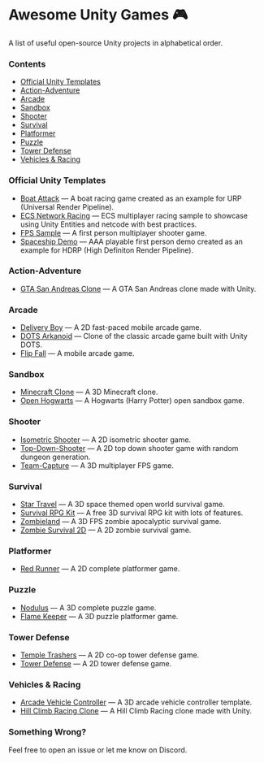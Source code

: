 # Awesome Unity Games 🎮
A list of useful open-source Unity projects in alphabetical order.

### Contents

- [Official Unity Templates](#official-unity-templates)
- [Action-Adventure](#action-adventure)
- [Arcade](#arcade)
- [Sandbox](#sandbox)
- [Shooter](#shooter)
- [Survival](#survival)
- [Platformer](#platformer)
- [Puzzle](#puzzle)
- [Tower Defense](#tower-defense)
- [Vehicles & Racing](#vehicles--racing)

### Official Unity Templates
- [Boat Attack](https://github.com/Unity-Technologies/BoatAttack) — A boat racing game created as an example for URP (Universal Render Pipeline).
- [ECS Network Racing](https://github.com/Unity-Technologies/ECS-Network-Racing-Sample) — ECS multiplayer racing sample to showcase using Unity Entities and netcode with best practices.
- [FPS Sample](https://github.com/Unity-Technologies/FPSSample) — A first person multiplayer shooter game.
- [Spaceship Demo](https://github.com/Unity-Technologies/SpaceshipDemo) — AAA playable first person demo created as an example for HDRP (High Definiton Render Pipeline).

### Action-Adventure
- [GTA San Andreas Clone](https://github.com/GTA-ASM/SanAndreasUnity) — A GTA San Andreas clone made with Unity.

### Arcade
- [Delivery Boy](https://github.com/phamson02/DeliveryBoy-UnityGame) — A 2D fast-paced mobile arcade game.
- [DOTS Arkanoid](https://github.com/EugenyN/DOTS-Arkanoid) — Clone of the classic arcade game built with Unity DOTS.
- [Flip Fall](https://github.com/flo-wolf/Flip-Fall) — A mobile arcade game.

### Sandbox
- [Minecraft Clone](https://github.com/stalomeow/MinecraftClone-Unity) — A 3D Minecraft clone.
- [Open Hogwarts](https://github.com/OpenHogwarts/hogwarts) — A Hogwarts (Harry Potter) open sandbox game.

### Shooter
- [Isometric Shooter](https://github.com/tadadosii/2DTopDownIsometricShooterStudy) — A 2D isometric shooter game.
- [Top-Down-Shooter](https://github.com/tarush-r/Top-Down-Shooter-Game) — A 2D top down shooter game with random dungeon generation.
- [Team-Capture](https://github.com/Voltstro-Studios/Team-Capture) — A 3D multiplayer FPS game.

### Survival
- [Star Travel](https://github.com/Victormaa/Star-Travel) — A 3D space themed open world survival game.
- [Survival RPG Kit](https://github.com/leandrovieiraa/FreeSurvivalRPGKit) — A free 3D survival RPG kit with lots of features.
- [Zombieland](https://github.com/ramirak/Zombieland-FPS-survival-game-with-Unity) — A 3D FPS zombie apocalyptic survival game.
- [Zombie Survival 2D](https://github.com/mapisarek/Survival_Zombie_2D) — A 2D zombie survival game.

### Platformer
- [Red Runner](https://github.com/BayatGames/RedRunner) — A 2D complete platformer game.

### Puzzle
- [Nodulus](https://github.com/Hyperparticle/nodulus) — A 3D complete puzzle game.
- [Flame Keeper](https://github.com/alex-cherkaski/Flame-Keeper) — A 3D puzzle platformer game.

### Tower Defense
- [Temple Trashers](https://github.com/hackerspace-ntnu/Temple-Trashers) — A 2D co-op tower defense game.
- [Tower Defense](https://github.com/JanWalsh91/tower_defense) — A 2D tower defense game.

### Vehicles & Racing
- [Arcade Vehicle Controller](https://github.com/mrgarcialuigi/Arcade-Vehicle-Controller) — A 3D arcade vehicle controller template.
- [Hill Climb Racing Clone](https://github.com/stevecox1964/Happy_Wheels_Clone) — A Hill Climb Racing clone made with Unity.

### Something Wrong?
Feel free to open an issue or let me know on Discord.

